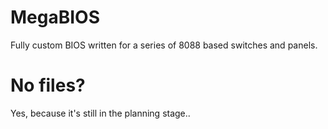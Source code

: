 # MegaBIOS
Fully custom BIOS written for a series of 8088 based switches and panels.   
# No files?
Yes, because it's still in the planning stage..
